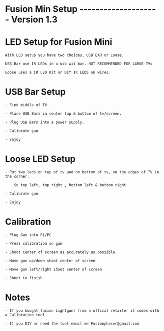 # Fusion Min Setup -------------------- Version 1.3


# LED Setup for Fusion Mini

    With LED setup you have two choices, USB BAR or Loose.

    USB Bar use IR LEDs in a usb wii bar. NOT RECOMMENDED FOR LARGE TVs

    Loose uses a IR LED Kit or DIY IR LEDS on wires.

# USB Bar Setup

    - Find middle of TV

    - Place USB Bars in center top & bottom of tv/screen.

    - Plug USB Bars into a power supply.

    - Calibrate gun

    - Enjoy

# Loose LED Setup 

    - Put two leds on top of tv and on bottom of tv, on the edges of TV in the corner.
    
        So top left, top right , bottom left & bottom right

    - Calibrate gun
    
    - Enjoy


# Calibration

    - Plug Gun into Pi/PC

    - Press calibration on gun

    - Shoot Center of screen as accurately as possible

    - Move gun up/down shoot center of screen

    - Move gun left/right shoot center of screen

    - Shoot to finish


# Notes


    - If you bought fusion Lightguns from a offical retailer it comes with a Calibration tool. 

    - If you DIY or need the tool email me Fusionphaser@gmail.com


